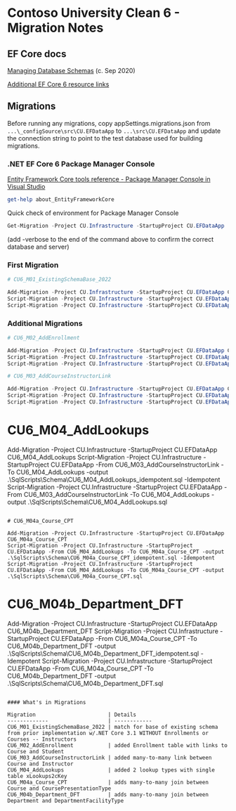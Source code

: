# Contoso University Clean 6 - Migration Notes

## EF Core docs

[Managing Database Schemas](https://docs.microsoft.com/en-us/ef/core/managing-schemas/)
(c. Sep 2020)<br/>

[Additional EF Core 6 resource links](../../_docs/CC6_EFCore6Resources.md)<br/>

## Migrations

Before running any migrations, copy appSettings.migrations.json from
`...\_configSource\src\CU.EFDataApp`
to `...\src\CU.EFDataApp` and update the connection string to point to
the test database used for building migrations.

### .NET EF Core 6 Package Manager Console

[Entity Framework Core tools reference - Package Manager Console in Visual Studio](https://docs.microsoft.com/en-us/ef/core/cli/powershell)

```powershell
get-help about_EntityFrameworkCore
```

Quick check of environment for Package Manager Console
```powershell
Get-Migration -Project CU.Infrastructure -StartupProject CU.EFDataApp
```
(add -verbose to the end of the command above to confirm the correct database and server)


### First Migration

```powershell
# CU6_M01_ExistingSchemaBase_2022

Add-Migration -Project CU.Infrastructure -StartupProject CU.EFDataApp CU6_M01_ExistingSchemaBase_2022
Script-Migration -Project CU.Infrastructure -StartupProject CU.EFDataApp -From 0 -To CU6_M01_ExistingSchemaBase_2022 -output .\SqlScripts\Schema\CU6_M01_ExistingSchemaBase_2022_idempotent.sql -Idempotent
Script-Migration -Project CU.Infrastructure -StartupProject CU.EFDataApp -From 0 -To CU6_M01_ExistingSchemaBase_2022 -output .\SqlScripts\Schema\CU6_M01_ExistingSchemaBase_2022.sql
```

### Additional Migrations
```powershell
# CU6_M02_AddEnrollment

Add-Migration -Project CU.Infrastructure -StartupProject CU.EFDataApp CU6_M02_AddEnrollment
Script-Migration -Project CU.Infrastructure -StartupProject CU.EFDataApp -From CU6_M01_ExistingSchemaBase_2022 -To CU6_M02_AddEnrollment -output .\SqlScripts\Schema\CU6_M02_AddEnrollment_idempotent.sql -Idempotent
Script-Migration -Project CU.Infrastructure -StartupProject CU.EFDataApp -From CU6_M01_ExistingSchemaBase_2022 -To CU6_M02_AddEnrollment -output .\SqlScripts\Schema\CU6_M02_AddEnrollment.sql

# CU6_M03_AddCourseInstructorLink

Add-Migration -Project CU.Infrastructure -StartupProject CU.EFDataApp CU6_M03_AddCourseInstructorLink
Script-Migration -Project CU.Infrastructure -StartupProject CU.EFDataApp -From CU6_M02_AddEnrollment -To CU6_M03_AddCourseInstructorLink -output .\SqlScripts\Schema\CU6_M03_AddCourseInstructorLink_idempotent.sql -Idempotent
Script-Migration -Project CU.Infrastructure -StartupProject CU.EFDataApp -From CU6_M02_AddEnrollment -To CU6_M03_AddCourseInstructorLink -output .\SqlScripts\Schema\CU6_M03_AddCourseInstructorLink.sql
```

# CU6_M04_AddLookups

Add-Migration -Project CU.Infrastructure -StartupProject CU.EFDataApp CU6_M04_AddLookups
Script-Migration -Project CU.Infrastructure -StartupProject CU.EFDataApp -From CU6_M03_AddCourseInstructorLink -To CU6_M04_AddLookups -output .\SqlScripts\Schema\CU6_M04_AddLookups_idempotent.sql -Idempotent
Script-Migration -Project CU.Infrastructure -StartupProject CU.EFDataApp -From CU6_M03_AddCourseInstructorLink -To CU6_M04_AddLookups -output .\SqlScripts\Schema\CU6_M04_AddLookups.sql
```

# CU6_M04a_Course_CPT

Add-Migration -Project CU.Infrastructure -StartupProject CU.EFDataApp CU6_M04a_Course_CPT
Script-Migration -Project CU.Infrastructure -StartupProject CU.EFDataApp -From CU6_M04_AddLookups -To CU6_M04a_Course_CPT -output .\SqlScripts\Schema\CU6_M04a_Course_CPT_idempotent.sql -Idempotent
Script-Migration -Project CU.Infrastructure -StartupProject CU.EFDataApp -From CU6_M04_AddLookups -To CU6_M04a_Course_CPT -output .\SqlScripts\Schema\CU6_M04a_Course_CPT.sql
```

# CU6_M04b_Department_DFT

Add-Migration -Project CU.Infrastructure -StartupProject CU.EFDataApp CU6_M04b_Department_DFT
Script-Migration -Project CU.Infrastructure -StartupProject CU.EFDataApp -From CU6_M04a_Course_CPT -To CU6_M04b_Department_DFT -output .\SqlScripts\Schema\CU6_M04b_Department_DFT_idempotent.sql -Idempotent
Script-Migration -Project CU.Infrastructure -StartupProject CU.EFDataApp -From CU6_M04a_Course_CPT -To CU6_M04b_Department_DFT -output .\SqlScripts\Schema\CU6_M04b_Department_DFT.sql
```

#### What's in Migrations

Migration                       | Details
-------------                   | ------------
CU6_M01_ExistingSchemaBase_2022 | match for base of existing schema from prior implementation w/.NET Core 3.1 WITHOUT Enrollments or Courses -- Instructors
CU6_M02_AddEnrollment           | added Enrollment table with links to Course and Student
CU6_M03_AddCourseInstructorLink | added many-to-many link between Course and Instructor
CU6_M04_AddLookups              | added 2 lookup types with single table xLookups2cKey
CU6_M04a_Course_CPT             | adds many-to-many join between Course and CoursePresentationType
CU6_M04b_Department_DFT         | adds many-to-many join between Department and DepartmentFacilityType

